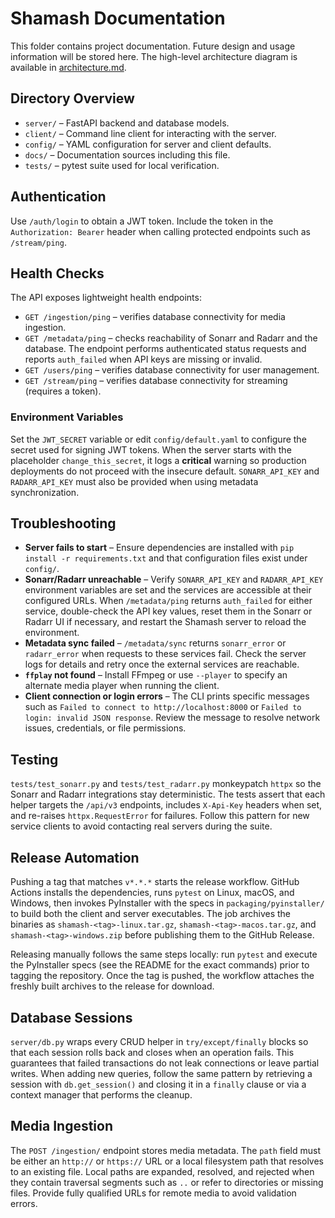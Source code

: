 # Shamash Documentation

This folder contains project documentation. Future design and usage
information will be stored here. The high-level architecture diagram is
available in [architecture.md](architecture.md).

## Directory Overview

* `server/` &ndash; FastAPI backend and database models.
* `client/` &ndash; Command line client for interacting with the server.
* `config/` &ndash; YAML configuration for server and client defaults.
* `docs/` &ndash; Documentation sources including this file.
* `tests/` &ndash; pytest suite used for local verification.

## Authentication

Use `/auth/login` to obtain a JWT token. Include the token in the
`Authorization: Bearer` header when calling protected endpoints such as
`/stream/ping`.

## Health Checks

The API exposes lightweight health endpoints:

* `GET /ingestion/ping` &ndash; verifies database connectivity for media ingestion.
* `GET /metadata/ping` &ndash; checks reachability of Sonarr and Radarr and the database. The endpoint performs authenticated status
  requests and reports `auth_failed` when API keys are missing or invalid.
* `GET /users/ping` &ndash; verifies database connectivity for user management.
* `GET /stream/ping` &ndash; verifies database connectivity for streaming (requires a token).

### Environment Variables

Set the `JWT_SECRET` variable or edit `config/default.yaml` to configure the
secret used for signing JWT tokens. When the server starts with the placeholder
`change_this_secret`, it logs a **critical** warning so production deployments
do not proceed with the insecure default. `SONARR_API_KEY` and `RADARR_API_KEY`
must also be provided when using metadata synchronization.

## Troubleshooting

* **Server fails to start** &ndash; Ensure dependencies are installed with
  `pip install -r requirements.txt` and that configuration files exist under
  `config/`.
* **Sonarr/Radarr unreachable** &ndash; Verify `SONARR_API_KEY` and
  `RADARR_API_KEY` environment variables are set and the services are
  accessible at their configured URLs. When `/metadata/ping` returns
  `auth_failed` for either service, double-check the API key values, reset them
  in the Sonarr or Radarr UI if necessary, and restart the Shamash server to
  reload the environment.
* **Metadata sync failed** &ndash; `/metadata/sync` returns `sonarr_error` or
  `radarr_error` when requests to these services fail. Check the server logs for
  details and retry once the external services are reachable.
* **`ffplay` not found** &ndash; Install FFmpeg or use `--player` to specify an
  alternate media player when running the client.
* **Client connection or login errors** &ndash; The CLI prints specific messages
  such as `Failed to connect to http://localhost:8000` or `Failed to login:
  invalid JSON response`. Review the message to resolve network issues,
  credentials, or file permissions.

## Testing

`tests/test_sonarr.py` and `tests/test_radarr.py` monkeypatch `httpx` so the Sonarr and Radarr integrations stay deterministic. The tests assert that each helper targets the `/api/v3` endpoints, includes `X-Api-Key` headers when set, and re-raises `httpx.RequestError` for failures. Follow this pattern for new service clients to avoid contacting real servers during the suite.

## Release Automation

Pushing a tag that matches `v*.*.*` starts the release workflow. GitHub Actions installs the dependencies, runs `pytest` on Linux, macOS, and Windows, then invokes PyInstaller with the specs in `packaging/pyinstaller/` to build both the client and server executables. The job archives the binaries as `shamash-<tag>-linux.tar.gz`, `shamash-<tag>-macos.tar.gz`, and `shamash-<tag>-windows.zip` before publishing them to the GitHub Release.

Releasing manually follows the same steps locally: run `pytest` and execute the PyInstaller specs (see the README for the exact commands) prior to tagging the repository. Once the tag is pushed, the workflow attaches the freshly built archives to the release for download.

## Database Sessions

`server/db.py` wraps every CRUD helper in `try/except/finally` blocks so that
each session rolls back and closes when an operation fails. This guarantees
that failed transactions do not leak connections or leave partial writes. When
adding new queries, follow the same pattern by retrieving a session with
`db.get_session()` and closing it in a `finally` clause or via a context manager
that performs the cleanup.

## Media Ingestion

The `POST /ingestion/` endpoint stores media metadata. The `path` field must be
either an `http://` or `https://` URL or a local filesystem path that resolves
to an existing file. Local paths are expanded, resolved, and rejected when they
contain traversal segments such as `..` or refer to directories or missing
files. Provide fully qualified URLs for remote media to avoid validation
errors.
